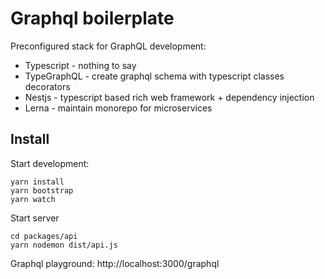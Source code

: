# Graphql boilerplate

Preconfigured stack for GraphQL development:
- Typescript - nothing to say
- TypeGraphQL - create graphql schema with typescript classes decorators
- Nestjs - typescript based rich web framework + dependency injection
- Lerna - maintain monorepo for microservices

## Install

Start development:
```
yarn install
yarn bootstrap
yarn watch
```

Start server
```
cd packages/api
yarn nodemon dist/api.js
```

Graphql playground: http://localhost:3000/graphql